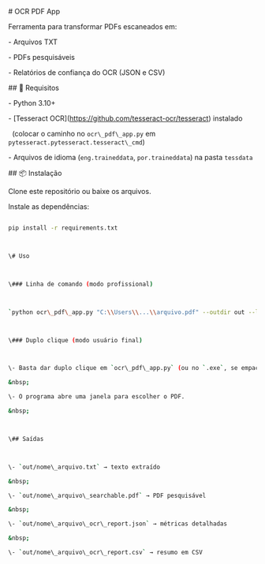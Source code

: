 \# OCR PDF App



Ferramenta para transformar PDFs escaneados em:

\- Arquivos TXT

\- PDFs pesquisáveis

\- Relatórios de confiança do OCR (JSON e CSV)



\## 🚀 Requisitos

\- Python 3.10+

\- \[Tesseract OCR](https://github.com/tesseract-ocr/tesseract) instalado  

&nbsp; (colocar o caminho no `ocr\_pdf\_app.py` em `pytesseract.pytesseract.tesseract\_cmd`)

\- Arquivos de idioma (`eng.traineddata`, `por.traineddata`) na pasta `tessdata`



\## 📦 Instalação

Clone este repositório ou baixe os arquivos.



Instale as dependências:

```bash

pip install -r requirements.txt



\# Uso



\### Linha de comando (modo profissional)



`python ocr\_pdf\_app.py "C:\\Users\\...\\arquivo.pdf" --outdir out --langs por+eng`



\### Duplo clique (modo usuário final)



\- Basta dar duplo clique em `ocr\_pdf\_app.py` (ou no `.exe`, se empacotado).

&nbsp; 

\- O programa abre uma janela para escolher o PDF.

&nbsp; 



\## Saídas



\- `out/nome\_arquivo.txt` → texto extraído

&nbsp; 

\- `out/nome\_arquivo\_searchable.pdf` → PDF pesquisável

&nbsp; 

\- `out/nome\_arquivo\_ocr\_report.json` → métricas detalhadas

&nbsp; 

\- `out/nome\_arquivo\_ocr\_report.csv` → resumo em CSV

